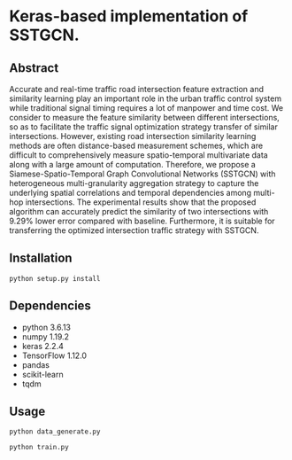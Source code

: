 Keras-based implementation of SSTGCN.
====


Abstract
------------
Accurate and real-time traffic road intersection feature extraction and similarity learning play an important role in the urban traffic control system while traditional signal timing requires a lot of manpower and time cost. We consider to measure the feature similarity between different intersections, so as to facilitate the traffic signal optimization strategy transfer of similar intersections. However, existing road intersection similarity learning methods are often distance-based measurement schemes, which are difficult to comprehensively measure spatio-temporal multivariate data along with a large amount of computation. Therefore, we propose a Siamese-Spatio-Temporal Graph Convolutional Networks (SSTGCN) with heterogeneous multi-granularity aggregation strategy to capture the underlying spatial correlations and temporal dependencies among multi-hop intersections. The experimental results show that the proposed algorithm can accurately predict the similarity of two intersections with 9.29\% lower error compared with baseline. Furthermore, it is suitable for transferring the optimized intersection traffic strategy with SSTGCN.

Installation
------------

```python setup.py install```

Dependencies
-----
  * python 3.6.13
  * numpy 1.19.2
  * keras 2.2.4
  * TensorFlow 1.12.0
  * pandas
  * scikit-learn
  * tqdm


Usage
-----

```python data_generate.py```

```python train.py```


